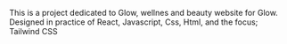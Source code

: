 This is a project dedicated to Glow, wellnes and beauty website for Glow. Designed in practice of React, Javascript, Css, Html, and the focus; Tailwind CSS
